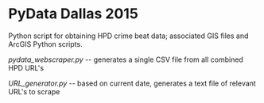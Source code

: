 # PyData Dallas 2015
Python script for obtaining HPD crime beat data; associated GIS files and ArcGIS Python scripts.

*pydata_webscraper.py* -- generates a single CSV file from all combined HPD URL's

*URL_generator.py* -- based on current date, generates a text file of relevant URL's to scrape
